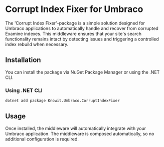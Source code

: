 # Corrupt Index Fixer for Umbraco

The 'Corrupt Index Fixer'-package is a simple solution designed for Umbraco applications to 
automatically handle and recover from corrupted Examine indexes. This middleware ensures that 
your site's search functionality remains intact by detecting issues and triggering a controlled 
index rebuild when necessary.

## Installation

You can install the package via NuGet Package Manager or using the .NET CLI.

### Using .NET CLI

```bash
dotnet add package Knowit.Umbraco.CorruptIndexFixer
```

## Usage
Once installed, the middleware will automatically integrate with your Umbraco application. 
The middleware is composed automatically, so no additional configuration is required.